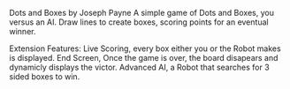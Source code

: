 Dots and Boxes by Joseph Payne
A simple game of Dots and Boxes, you versus an AI. Draw lines to create boxes, scoring points for an eventual winner.

Extension Features:
Live Scoring, every box either you or the Robot makes is displayed.
End Screen, Once the game is over, the board disapears and dynamicly displays the victor.
Advanced AI, a Robot that searches for 3 sided boxes to win.

